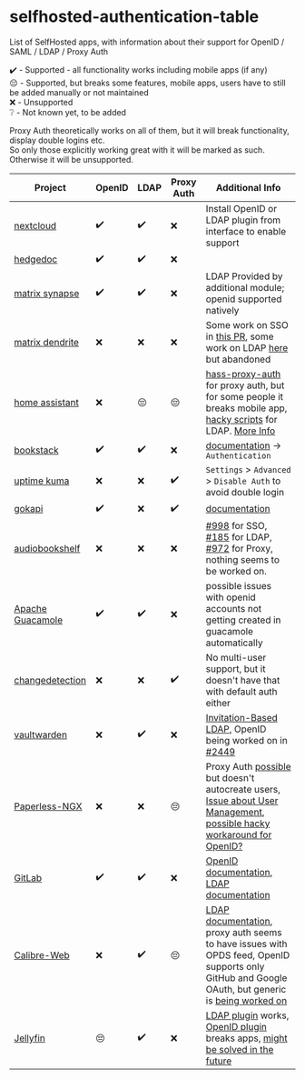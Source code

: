 # selfhosted-authentication-table
List of SelfHosted apps, with information about their support for OpenID / SAML / LDAP / Proxy Auth

✔️ - Supported - all functionality works including mobile apps (if any)  
😔 - Supported, but breaks some features, mobile apps, users have to still be added manually or not maintained  
❌ - Unsupported  
❔ - Not known yet, to be added  

Proxy Auth theoretically works on all of them, but it will break functionality, display double logins etc.   
So only those explicitly working great with it will be marked as such. Otherwise it will be unsupported.  

| **Project**                                                       | **OpenID** | **LDAP** | **Proxy Auth** | **Additional Info**                                                                                                                                                                                                                                                                                                    |
|-------------------------------------------------------------------|------------|----------|----------------|------------------------------------------------------------------------------------------------------------------------------------------------------------------------------------------------------------------------------------------------------------------------------------------------------------------------|
| [nextcloud](https://nextcloud.com)                                | ✔️          | ✔️        | ❌              | Install OpenID or LDAP plugin from interface to enable support                                                                                                                                                                                                                                                         |
| [hedgedoc](https://hedgedoc.org)                                  | ✔️          | ✔️        | ❌              |                                                                                                                                                                                                                                                                                                                        |
| [matrix synapse](https://matrix.org/docs/projects/server/synapse) | ✔️          | ✔️        | ❌              | LDAP Provided by additional module; openid supported natively                                                                                                                                                                                                                                                          |
| [matrix dendrite](https://github.com/matrix-org/dendrite)         | ❌          | ❌        | ❌              | Some work on SSO in [this PR](https://github.com/matrix-org/dendrite/pull/2492), some work on LDAP [here](https://github.com/matrix-org/dendrite/pull/1877) but abandoned                                                                                                                                              |
| [home assistant](https://www.home-assistant.io)                   | ❌          | 😔        | 😔              | [hass-proxy-auth](https://github.com/BeryJu/hass-auth-header) for proxy auth, but for some people it breaks mobile app, [hacky scripts](https://gist.github.com/rechner/57c123d243b8adb83ccb1dc94c80847f) for LDAP. [More Info](https://www.home-assistant.io/docs/authentication/providers/)                          |
| [bookstack](https://www.bookstackapp.com/)                        | ✔️          | ✔️        | ❌              | [documentation](https://www.bookstackapp.com/docs/admin/) -> `Authentication`                                                                                                                                                                                                                                          |
| [uptime kuma](https://uptime.kuma.pet)                            | ❌          | ❌        | ✔️              | `Settings` > `Advanced` > `Disable Auth` to avoid double login                                                                                                                                                                                                                                                         |
| [gokapi](https://github.com/Forceu/Gokapi)                        | ✔️          | ❌        | ✔️              | [documentation](https://gokapi.readthedocs.io/en/latest/setup.html#authentication)                                                                                                                                                                                                                                     |
| [audiobookshelf](https://www.audiobookshelf.org/)                 | ❌          | ❌        | ❌              | [#998](https://github.com/advplyr/audiobookshelf/issues/998) for SSO, [#185](https://github.com/advplyr/audiobookshelf/issues/185) for LDAP, [#972](https://github.com/advplyr/audiobookshelf/issues/972) for Proxy, nothing seems to be worked on.                                                                    |
| [Apache Guacamole](https://guacamole.apache.org/)                 | ✔️          | ✔️        | ❌              | possible issues with openid accounts not getting created in guacamole automatically                                                                                                                                                                                                                                    |
| [changedetection](https://github.com/dgtlmoon/changedetection.io) | ❌          | ❌        | ✔️              | No multi-user support, but it doesn't have that with default auth either                                                                                                                                                                                                                                               |
| [vaultwarden](https://github.com/dani-garcia/vaultwarden)         | ❌          | ✔️        | ❌              | [Invitation-Based LDAP](https://github.com/dani-garcia/vaultwarden/wiki/Syncing-users-from-LDAP), OpenID being worked on in [#2449](https://github.com/dani-garcia/vaultwarden/pull/2449)                                                                                                                              |
| [Paperless-NGX](https://github.com/paperless-ngx/paperless-ngx)   | ❌          | ❌        | 😔              | Proxy Auth [possible](https://goauthentik.io/integrations/services/paperless-ng) but doesn't autocreate users, [Issue about User Management](https://github.com/paperless-ngx/paperless-ngx/discussions/625), [possible hacky workaround for OpenID?](https://ciphermenial.github.io/posts/adding-oauth-to-paperless/) |
| [GitLab](https://gitlab.com)                                      | ✔️          | ✔️        | ❌              | [OpenID documentation](https://docs.gitlab.com/ee/administration/auth/oidc.html), [LDAP documentation](https://docs.gitlab.com/ee/administration/auth/ldap/)                                                                                                                                                           |
| [Calibre-Web](https://github.com/janeczku/calibre-web)            | ❌          | ✔️        | 😔              | [LDAP documentation](https://github.com/janeczku/calibre-web/wiki/LDAP-Login), proxy auth seems to have issues with OPDS feed, OpenID supports only GitHub and Google OAuth, but generic is [being worked on](https://github.com/janeczku/calibre-web/pull/2211)                                                       |
| [Jellyfin](https://jellyfin.org/)                                 | 😔          | ✔️        | ❌              | [LDAP plugin](https://github.com/jellyfin/jellyfin-plugin-ldapauth) works, [OpenID plugin](https://github.com/9p4/jellyfin-plugin-sso) breaks apps, [might be solved in the future](https://github.com/jellyfin/jellyfin-meta/issues/28)         

